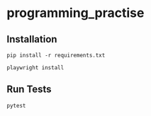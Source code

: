 # programming_practise

## Installation
```
pip install -r requirements.txt
```

```
playwright install
```

## Run Tests
```
pytest
```